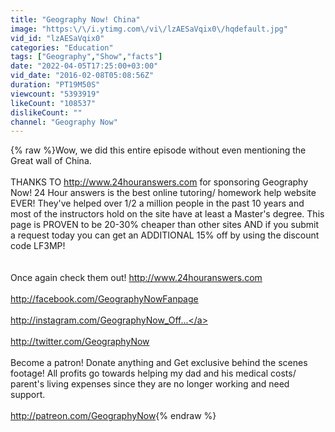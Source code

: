 ```yaml
---
title: "Geography Now! China"
image: "https:\/\/i.ytimg.com\/vi\/lzAESaVqix0\/hqdefault.jpg"
vid_id: "lzAESaVqix0"
categories: "Education"
tags: ["Geography","Show","facts"]
date: "2022-04-05T17:25:00+03:00"
vid_date: "2016-02-08T05:08:56Z"
duration: "PT19M50S"
viewcount: "5393919"
likeCount: "108537"
dislikeCount: ""
channel: "Geography Now"
---
```

{% raw %}Wow, we did this entire episode without even mentioning the Great wall of China. <br /><br />THANKS TO <a rel="nofollow" target="blank" href="http://www.24houranswers.com">http://www.24houranswers.com</a> for sponsoring Geography Now! 24 Hour answers is the best online tutoring/ homework help website EVER! They've helped over 1/2 a million people in the past 10 years and most of the instructors hold on the site have at least a Master's degree. This page is PROVEN to be 20-30% cheaper than other sites AND if you submit a request today you can get an ADDITIONAL 15% off by using the discount code LF3MP! <br /><br /><br />Once again check them out! <a rel="nofollow" target="blank" href="http://www.24houranswers.com">http://www.24houranswers.com</a><br /><br /><a rel="nofollow" target="blank" href="http://facebook.com/GeographyNowFanpage">http://facebook.com/GeographyNowFanpage</a><br /><br /><a rel="nofollow" target="blank" href="http://instagram.com/GeographyNow_Off...">http://instagram.com/GeographyNow_Off...</a><br /><br /><a rel="nofollow" target="blank" href="http://twitter.com/GeographyNow">http://twitter.com/GeographyNow</a><br /><br />Become a patron! Donate anything and Get exclusive behind the scenes footage! All profits go towards helping my dad and his medical costs/ parent's living expenses since they are no longer working and need support. <br /><br /><a rel="nofollow" target="blank" href="http://patreon.com/GeographyNow">http://patreon.com/GeographyNow</a>{% endraw %}
